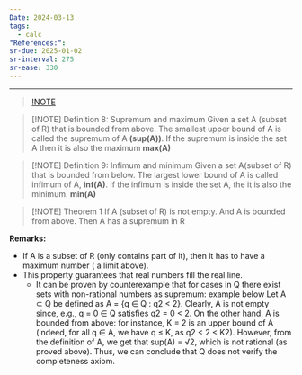 ```yaml
---
Date: 2024-03-13
tags:
  - calc
"References:": 
sr-due: 2025-01-02
sr-interval: 275
sr-ease: 330
---
```

****


> [!NOTE](Boundedness.md)
> 
> 

> [!NOTE]  Definition 8: Supremum and maximum
> Given a set A (subset of R) that is bounded from above. The smallest upper bound of A is called the supremum of A **(sup(A))**. If the supremum is inside the set A then it is also the maximum **max(A)**


> [!NOTE] Definition 9: Infimum and minimum
> Given a set A(subset of R) that is bounded from below. The largest lower bound of A is called infimum of A, **inf(A)**.  If the infimum is inside the set A, the it is also the minimum. **min(A)**


> [!NOTE] Theorem 1 
> If A (subset of R) is not empty. And A is bounded from above. Then A has a supremum in R

**Remarks:**
+ If A is a subset of R (only contains part of it), then it has to have a maximum number ( a limit above).
+ This property guarantees that real numbers fill the real line. 
	+ It can be proven by counterexample that for cases in Q there exist sets with non-rational numbers as supremum: example below
		Let A ⊂ Q be defined as A = {q ∈ Q : q2 < 2}. Clearly, A is not empty since, e.g., q = 0 ∈ Q satisfies q2 = 0 < 2. On the other hand, A is bounded from above: for instance, K = 2 is an upper bound of A (indeed, for all q ∈ A, we have q ≤ K, as q2 < 2 < K2). However, from the definition of A, we get that sup(A) = √2, which is not rational (as proved above). Thus, we can conclude that Q does not verify the completeness axiom.

